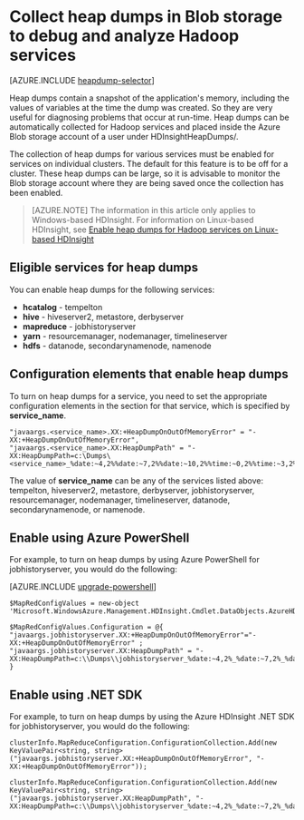 <properties
	pageTitle="Debug and analyze Hadoop services with heap dumps | Microsoft Azure"
	description="Automatically collect heap dumps for Hadoop services and place inside the Azure Blob storage account for debugging and analysis."
	services="hdinsight"
	documentationCenter=""
	tags="azure-portal"
	authors="mumian"
	manager="paulettm"
	editor="cgronlun"/>

<tags
	ms.service="hdinsight"
	ms.workload="big-data"
	ms.tgt_pltfrm="na"
	ms.devlang="na"
	ms.topic="article"
	ms.date="04/28/2016"
	ms.author="jgao"/>


# Collect heap dumps in Blob storage to debug and analyze Hadoop services

[AZURE.INCLUDE [heapdump-selector](../../includes/hdinsight-selector-heap-dump.md)]

Heap dumps contain a snapshot of the application's memory, including the values of variables 
at the time the dump was created. So they are very useful for diagnosing problems that occur 
at run-time. Heap dumps can be automatically collected for Hadoop services and placed inside 
the Azure Blob storage account of a user under HDInsightHeapDumps/. 

The collection of heap dumps for various services must be enabled for services on individual 
clusters. The default for this feature is to be off for a cluster. These heap dumps can be 
large, so it is advisable to monitor the Blob storage account where they are being saved 
once the collection has been enabled.

> [AZURE.NOTE] The information in this article only applies to Windows-based HDInsight. 
For information on Linux-based HDInsight, see [Enable heap dumps for Hadoop services on 
Linux-based HDInsight](hdinsight-hadoop-collect-debug-heap-dump-linux.md)

## Eligible services for heap dumps

You can enable heap dumps for the following services:

*  **hcatalog** - tempelton
*  **hive** - hiveserver2, metastore, derbyserver
*  **mapreduce** - jobhistoryserver
*  **yarn** - resourcemanager, nodemanager, timelineserver
*  **hdfs** - datanode, secondarynamenode, namenode

## Configuration elements that enable heap dumps

To turn on heap dumps for a service, you need to set the appropriate configuration elements 
in the section for that service, which is specified by **service_name**.

	"javaargs.<service_name>.XX:+HeapDumpOnOutOfMemoryError" = "-XX:+HeapDumpOnOutOfMemoryError",
	"javaargs.<service_name>.XX:HeapDumpPath" = "-XX:HeapDumpPath=c:\Dumps\<service_name>_%date:~4,2%%date:~7,2%%date:~10,2%%time:~0,2%%time:~3,2%%time:~6,2%.hprof"

The value of **service_name** can be any of the services listed above: 
tempelton, hiveserver2, metastore, derbyserver, jobhistoryserver, resourcemanager, nodemanager, timelineserver, datanode, secondarynamenode, or namenode.

## Enable using Azure PowerShell

For example, to turn on heap dumps by using Azure PowerShell for jobhistoryserver, you would do the following:

[AZURE.INCLUDE [upgrade-powershell](../../includes/hdinsight-use-latest-powershell.md)]

	$MapRedConfigValues = new-object 'Microsoft.WindowsAzure.Management.HDInsight.Cmdlet.DataObjects.AzureHDInsightMapReduceConfiguration'

	$MapRedConfigValues.Configuration = @{ "javaargs.jobhistoryserver.XX:+HeapDumpOnOutOfMemoryError"="-XX:+HeapDumpOnOutOfMemoryError" ; "javaargs.jobhistoryserver.XX:HeapDumpPath" = "-XX:HeapDumpPath=c:\\Dumps\\jobhistoryserver_%date:~4,2%_%date:~7,2%_%date:~10,2%_%time:~0,2%_%time:~3,2%_%time:~6,2%.hprof" }

## Enable using .NET SDK

For example, to turn on heap dumps by using the Azure HDInsight .NET SDK for jobhistoryserver, you would do the following:

	clusterInfo.MapReduceConfiguration.ConfigurationCollection.Add(new KeyValuePair<string, string>("javaargs.jobhistoryserver.XX:+HeapDumpOnOutOfMemoryError", "-XX:+HeapDumpOnOutOfMemoryError"));

	clusterInfo.MapReduceConfiguration.ConfigurationCollection.Add(new KeyValuePair<string, string>("javaargs.jobhistoryserver.XX:HeapDumpPath", "-XX:HeapDumpPath=c:\\Dumps\\jobhistoryserver_%date:~4,2%_%date:~7,2%_%date:~10,2%_%time:~0,2%_%time:~3,2%_%time:~6,2%.hprof"));
